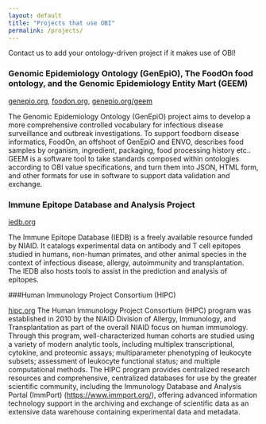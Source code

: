 ```yaml
---
layout: default
title: "Projects that use OBI"
permalink: /projects/
---
```


Contact us to add your ontology-driven project if it makes use of OBI!

### Genomic Epidemiology Ontology (GenEpiO), The FoodOn food ontology, and the Genomic Epidemiology Entity Mart (GEEM)

[genepio.org](https://genepio.org), [foodon.org](https://foodon.org), [genepio.org/geem](https://genepio.org/geem)

The Genomic Epidemiology Ontology (GenEpiO) project aims to develop a more comprehensive controlled vocabulary for infectious disease surveillance and outbreak investigations. To support foodborn disease informatics, FoodOn, an offshoot of GenEpiO and ENVO, describes food samples by organism, ingredient, packaging, food processing history etc.. GEEM is a software tool to take standards composed within ontologies according to OBI value specifications, and turn them into JSON, HTML form, and other formats for use in software to support data validation and exchange.



### Immune Epitope Database and Analysis Project

[iedb.org](https://iedb.org)

The Immune Epitope Database (IEDB) is a freely available resource funded by NIAID. It catalogs experimental data on antibody and T cell epitopes studied in humans, non-human primates, and other animal species in the context of infectious disease, allergy, autoimmunity and transplantation. The IEDB also hosts tools to assist in the prediction and analysis of epitopes.



###Human Immunology Project Consortium (HIPC)

[hipc.org](https://www.immuneprofiling.org/hipc)
The Human Immunology Project Consortium (HIPC) program was established in 2010 by the NIAID Division of Allergy, Immunology, and Transplantation as part of the overall NIAID focus on human immunology. Through this program, well-characterized human cohorts are studied using a variety of modern analytic tools, including multiplex transcriptional, cytokine, and proteomic assays; multiparameter phenotyping of leukocyte subsets; assessment of leukocyte functional status; and multiple computational methods. The HIPC program provides centralized research resources and comprehensive, centralized databases for use by the greater scientific community, including the Immunology Database and Analysis Portal (ImmPort) (https://www.immport.org/),  offering advanced information technology support in the archiving and exchange of scientific data as an extensive data warehouse containing experimental data and metadata.
